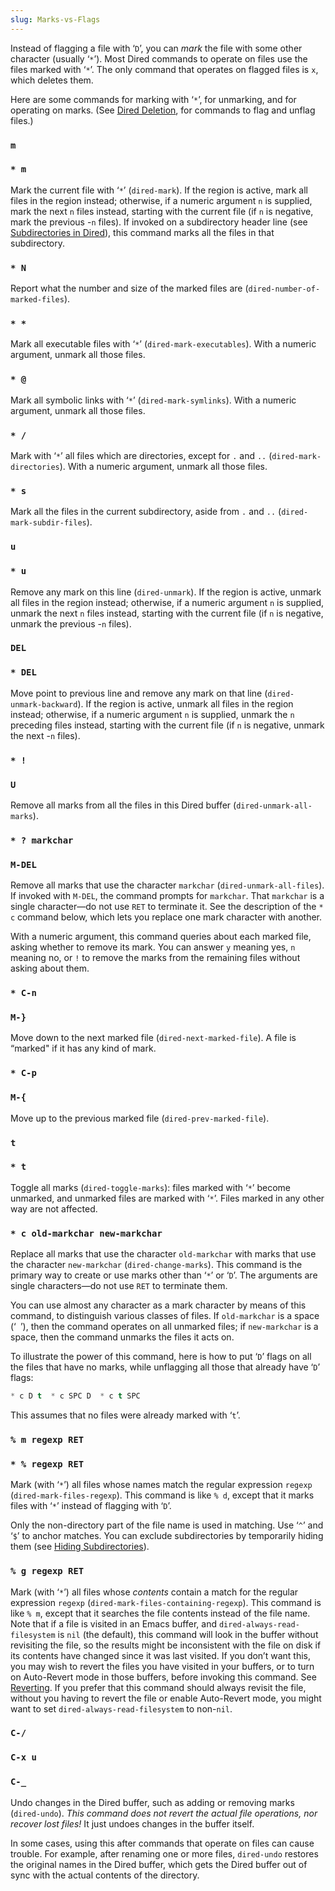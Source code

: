 ```yaml
---
slug: Marks-vs-Flags
---
```


Instead of flagging a file with ‘`D`’, you can *mark* the file with some other character (usually ‘`*`’). Most Dired commands to operate on files use the files marked with ‘`*`’. The only command that operates on flagged files is `x`, which deletes them.

Here are some commands for marking with ‘`*`’, for unmarking, and for operating on marks. (See [Dired Deletion](Dired-Deletion), for commands to flag and unflag files.)

### `m`

### `* m`

Mark the current file with ‘`*`’ (`dired-mark`). If the region is active, mark all files in the region instead; otherwise, if a numeric argument `n` is supplied, mark the next `n` files instead, starting with the current file (if `n` is negative, mark the previous -`n` files). If invoked on a subdirectory header line (see [Subdirectories in Dired](Subdirectories-in-Dired)), this command marks all the files in that subdirectory.

### `* N`

Report what the number and size of the marked files are (`dired-number-of-marked-files`).

### `* *`

Mark all executable files with ‘`*`’ (`dired-mark-executables`). With a numeric argument, unmark all those files.

### `* @`

Mark all symbolic links with ‘`*`’ (`dired-mark-symlinks`). With a numeric argument, unmark all those files.

### `* /`

Mark with ‘`*`’ all files which are directories, except for `.` and `..` (`dired-mark-directories`). With a numeric argument, unmark all those files.

### `* s`

Mark all the files in the current subdirectory, aside from `.` and `..` (`dired-mark-subdir-files`).

### `u`

### `* u`

Remove any mark on this line (`dired-unmark`). If the region is active, unmark all files in the region instead; otherwise, if a numeric argument `n` is supplied, unmark the next `n` files instead, starting with the current file (if `n` is negative, unmark the previous -`n` files).

### `DEL`

### `* DEL`

Move point to previous line and remove any mark on that line (`dired-unmark-backward`). If the region is active, unmark all files in the region instead; otherwise, if a numeric argument `n` is supplied, unmark the `n` preceding files instead, starting with the current file (if `n` is negative, unmark the next -`n` files).

### `* !`

### `U`

Remove all marks from all the files in this Dired buffer (`dired-unmark-all-marks`).

### `* ? markchar`

### `M-DEL`

Remove all marks that use the character `markchar` (`dired-unmark-all-files`). If invoked with `M-DEL`, the command prompts for `markchar`. That `markchar` is a single character—do not use `RET` to terminate it. See the description of the `* c` command below, which lets you replace one mark character with another.

With a numeric argument, this command queries about each marked file, asking whether to remove its mark. You can answer `y` meaning yes, `n` meaning no, or `!` to remove the marks from the remaining files without asking about them.

### `* C-n`

### `M-}`

Move down to the next marked file (`dired-next-marked-file`). A file is “marked" if it has any kind of mark.

### `* C-p`

### `M-{`

Move up to the previous marked file (`dired-prev-marked-file`).

### `t`

### `* t`

Toggle all marks (`dired-toggle-marks`): files marked with ‘`*`’ become unmarked, and unmarked files are marked with ‘`*`’. Files marked in any other way are not affected.

### `* c old-markchar new-markchar`

Replace all marks that use the character `old-markchar` with marks that use the character `new-markchar` (`dired-change-marks`). This command is the primary way to create or use marks other than ‘`*`’ or ‘`D`’. The arguments are single characters—do not use `RET` to terminate them.

You can use almost any character as a mark character by means of this command, to distinguish various classes of files. If `old-markchar` is a space (‘` `’), then the command operates on all unmarked files; if `new-markchar` is a space, then the command unmarks the files it acts on.

To illustrate the power of this command, here is how to put ‘`D`’ flags on all the files that have no marks, while unflagging all those that already have ‘`D`’ flags:

```lisp
* c D t  * c SPC D  * c t SPC
```

This assumes that no files were already marked with ‘`t`’.

### `% m regexp RET`

### `* % regexp RET`

Mark (with ‘`*`’) all files whose names match the regular expression `regexp` (`dired-mark-files-regexp`). This command is like `% d`, except that it marks files with ‘`*`’ instead of flagging with ‘`D`’.

Only the non-directory part of the file name is used in matching. Use ‘`^`’ and ‘`$`’ to anchor matches. You can exclude subdirectories by temporarily hiding them (see [Hiding Subdirectories](Hiding-Subdirectories)).

### `% g regexp RET`

Mark (with ‘`*`’) all files whose *contents* contain a match for the regular expression `regexp` (`dired-mark-files-containing-regexp`). This command is like `% m`, except that it searches the file contents instead of the file name. Note that if a file is visited in an Emacs buffer, and `dired-always-read-filesystem` is `nil` (the default), this command will look in the buffer without revisiting the file, so the results might be inconsistent with the file on disk if its contents have changed since it was last visited. If you don’t want this, you may wish to revert the files you have visited in your buffers, or to turn on Auto-Revert mode in those buffers, before invoking this command. See [Reverting](Reverting). If you prefer that this command should always revisit the file, without you having to revert the file or enable Auto-Revert mode, you might want to set `dired-always-read-filesystem` to non-`nil`.

### `C-/`

### `C-x u`

### `C-_`

Undo changes in the Dired buffer, such as adding or removing marks (`dired-undo`). *This command does not revert the actual file operations, nor recover lost files!* It just undoes changes in the buffer itself.

In some cases, using this after commands that operate on files can cause trouble. For example, after renaming one or more files, `dired-undo` restores the original names in the Dired buffer, which gets the Dired buffer out of sync with the actual contents of the directory.
